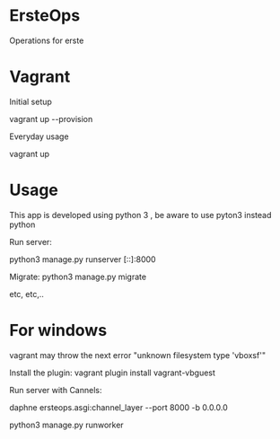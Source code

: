 # ErsteOps
Operations for erste

# Vagrant

Initial setup

vagrant up --provision

Everyday usage

vagrant up

# Usage

This app is developed using python 3 , be aware to use pyton3 instead python

Run server:

python3 manage.py runserver [::]:8000

Migrate:
python3 manage.py migrate

etc, etc,..


# For windows
vagrant may throw the next error "unknown filesystem type 'vboxsf'"

Install the plugin:
vagrant plugin install vagrant-vbguest

Run server with Cannels:

daphne ersteops.asgi:channel_layer --port 8000 -b 0.0.0.0

python3 manage.py runworker